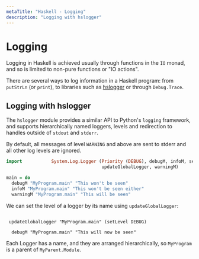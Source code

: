 ```yaml
---
metaTitle: "Haskell - Logging"
description: "Logging with hslogger"
---
```


# Logging


Logging in Haskell is achieved usually through functions in the `IO` monad, and so is limited to non-pure functions or "IO actions".

There are several ways to log information in a Haskell program: from `putStrLn` (or `print`), to libraries such as [hslogger](https://hackage.haskell.org/package/hslogger) or through `Debug.Trace`.



## Logging with hslogger


The `hslogger` module provides a similar API to Python's `logging` framework, and supports hierarchically named loggers, levels and redirection to handles outside of `stdout` and `stderr`.

By default, all messages of level `WARNING` and above are sent to stderr and all other log levels are ignored.

```hs
import           System.Log.Logger (Priority (DEBUG), debugM, infoM, setLevel,
                                    updateGlobalLogger, warningM)

main = do
  debugM "MyProgram.main" "This won't be seen"
  infoM "MyProgram.main" "This won't be seen either"
  warningM "MyProgram.main" "This will be seen"

```

We can set the level of a logger by its name using `updateGlobalLogger`:

```

 updateGlobalLogger "MyProgram.main" (setLevel DEBUG)

  debugM "MyProgram.main" "This will now be seen"

```

Each Logger has a name, and they are arranged hierarchically, so `MyProgram` is a parent of `MyParent.Module`.


